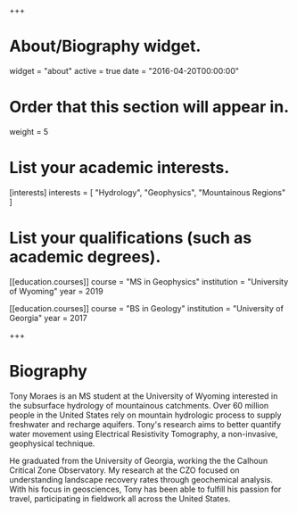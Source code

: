 +++
# About/Biography widget.
widget = "about"
active = true
date = "2016-04-20T00:00:00"

# Order that this section will appear in.
weight = 5

# List your academic interests.
[interests]
  interests = [
    "Hydrology",
    "Geophysics",
    "Mountainous Regions"
  ]

# List your qualifications (such as academic degrees).

[[education.courses]]
  course = "MS in Geophysics"
  institution = "University of Wyoming"
  year = 2019

[[education.courses]]
  course = "BS in Geology"
  institution = "University of Georgia"
  year = 2017
 
+++

# Biography

Tony Moraes is an MS student at the University of Wyoming interested in the subsurface hydrology of mountainous catchments. Over 60 million people in the United States rely on mountain hydrologic process to supply freshwater and recharge aquifers. Tony's research aims to better quantify water movement using Electrical Resistivity Tomography, a non-invasive, geophysical technique.  

He graduated from the University of Georgia, working the the Calhoun Critical Zone Observatory. My research at the CZO focused on understanding landscape recovery rates through geochemical analysis. With his focus in geosciences, Tony has been able to fulfill his passion for travel, participating in fieldwork all across the United States.


